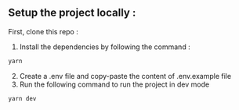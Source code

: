 ## Setup the project locally :

First, clone this repo :

1. Install the dependencies by following the command :
```bash
yarn 
```
2. Create a .env file and copy-paste the content of .env.example file
3. Run the following command to run the project in dev mode
```bash
yarn dev
```
